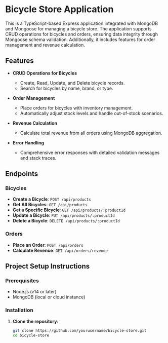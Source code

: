 # Bicycle Store Application

This is a TypeScript-based Express application integrated with MongoDB and Mongoose for managing a bicycle store. The application supports CRUD operations for bicycles and orders, ensuring data integrity through Mongoose schema validation. Additionally, it includes features for order management and revenue calculation.

## Features

- **CRUD Operations for Bicycles**
  - Create, Read, Update, and Delete bicycle records.
  - Search for bicycles by name, brand, or type.

- **Order Management**
  - Place orders for bicycles with inventory management.
  - Automatically adjust stock levels and handle out-of-stock scenarios.

- **Revenue Calculation**
  - Calculate total revenue from all orders using MongoDB aggregation.

- **Error Handling**
  - Comprehensive error responses with detailed validation messages and stack traces.

## Endpoints

### Bicycles
- **Create a Bicycle**: `POST /api/products`
- **Get All Bicycles**: `GET /api/products`
- **Get a Specific Bicycle**: `GET /api/products/:productId`
- **Update a Bicycle**: `PUT /api/products/:productId`
- **Delete a Bicycle**: `DELETE /api/products/:productId`

### Orders
- **Place an Order**: `POST /api/orders`
- **Calculate Revenue**: `GET /api/orders/revenue`

## Project Setup Instructions

### Prerequisites
- Node.js (v14 or later)
- MongoDB (local or cloud instance)

### Installation
1. **Clone the repository**:
   ```bash
   git clone https://github.com/yourusername/bicycle-store.git
   cd bicycle-store
